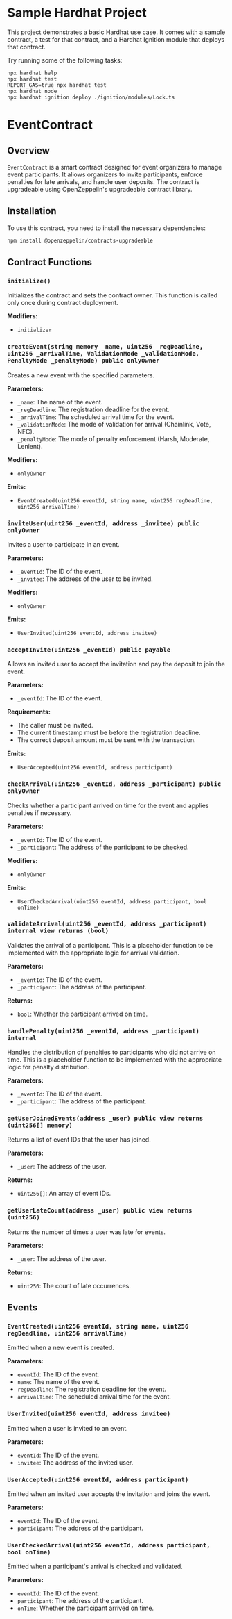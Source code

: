 # Sample Hardhat Project

This project demonstrates a basic Hardhat use case. It comes with a sample contract, a test for that contract, and a Hardhat Ignition module that deploys that contract.

Try running some of the following tasks:

```shell
npx hardhat help
npx hardhat test
REPORT_GAS=true npx hardhat test
npx hardhat node
npx hardhat ignition deploy ./ignition/modules/Lock.ts
```

# EventContract

## Overview

`EventContract` is a smart contract designed for event organizers to manage event participants. It allows organizers to invite participants, enforce penalties for late arrivals, and handle user deposits. The contract is upgradeable using OpenZeppelin's upgradeable contract library.

## Installation

To use this contract, you need to install the necessary dependencies:

```sh
npm install @openzeppelin/contracts-upgradeable
```

## Contract Functions

### `initialize()`

Initializes the contract and sets the contract owner. This function is called only once during contract deployment.

**Modifiers:**

- `initializer`

### `createEvent(string memory _name, uint256 _regDeadline, uint256 _arrivalTime, ValidationMode _validationMode, PenaltyMode _penaltyMode) public onlyOwner`

Creates a new event with the specified parameters.

**Parameters:**

- `_name`: The name of the event.
- `_regDeadline`: The registration deadline for the event.
- `_arrivalTime`: The scheduled arrival time for the event.
- `_validationMode`: The mode of validation for arrival (Chainlink, Vote, NFC).
- `_penaltyMode`: The mode of penalty enforcement (Harsh, Moderate, Lenient).

**Modifiers:**

- `onlyOwner`

**Emits:**

- `EventCreated(uint256 eventId, string name, uint256 regDeadline, uint256 arrivalTime)`

### `inviteUser(uint256 _eventId, address _invitee) public onlyOwner`

Invites a user to participate in an event.

**Parameters:**

- `_eventId`: The ID of the event.
- `_invitee`: The address of the user to be invited.

**Modifiers:**

- `onlyOwner`

**Emits:**

- `UserInvited(uint256 eventId, address invitee)`

### `acceptInvite(uint256 _eventId) public payable`

Allows an invited user to accept the invitation and pay the deposit to join the event.

**Parameters:**

- `_eventId`: The ID of the event.

**Requirements:**

- The caller must be invited.
- The current timestamp must be before the registration deadline.
- The correct deposit amount must be sent with the transaction.

**Emits:**

- `UserAccepted(uint256 eventId, address participant)`

### `checkArrival(uint256 _eventId, address _participant) public onlyOwner`

Checks whether a participant arrived on time for the event and applies penalties if necessary.

**Parameters:**

- `_eventId`: The ID of the event.
- `_participant`: The address of the participant to be checked.

**Modifiers:**

- `onlyOwner`

**Emits:**

- `UserCheckedArrival(uint256 eventId, address participant, bool onTime)`

### `validateArrival(uint256 _eventId, address _participant) internal view returns (bool)`

Validates the arrival of a participant. This is a placeholder function to be implemented with the appropriate logic for arrival validation.

**Parameters:**

- `_eventId`: The ID of the event.
- `_participant`: The address of the participant.

**Returns:**

- `bool`: Whether the participant arrived on time.

### `handlePenalty(uint256 _eventId, address _participant) internal`

Handles the distribution of penalties to participants who did not arrive on time. This is a placeholder function to be implemented with the appropriate logic for penalty distribution.

**Parameters:**

- `_eventId`: The ID of the event.
- `_participant`: The address of the participant.

### `getUserJoinedEvents(address _user) public view returns (uint256[] memory)`

Returns a list of event IDs that the user has joined.

**Parameters:**

- `_user`: The address of the user.

**Returns:**

- `uint256[]`: An array of event IDs.

### `getUserLateCount(address _user) public view returns (uint256)`

Returns the number of times a user was late for events.

**Parameters:**

- `_user`: The address of the user.

**Returns:**

- `uint256`: The count of late occurrences.

## Events

### `EventCreated(uint256 eventId, string name, uint256 regDeadline, uint256 arrivalTime)`

Emitted when a new event is created.

**Parameters:**

- `eventId`: The ID of the event.
- `name`: The name of the event.
- `regDeadline`: The registration deadline for the event.
- `arrivalTime`: The scheduled arrival time for the event.

### `UserInvited(uint256 eventId, address invitee)`

Emitted when a user is invited to an event.

**Parameters:**

- `eventId`: The ID of the event.
- `invitee`: The address of the invited user.

### `UserAccepted(uint256 eventId, address participant)`

Emitted when an invited user accepts the invitation and joins the event.

**Parameters:**

- `eventId`: The ID of the event.
- `participant`: The address of the participant.

### `UserCheckedArrival(uint256 eventId, address participant, bool onTime)`

Emitted when a participant's arrival is checked and validated.

**Parameters:**

- `eventId`: The ID of the event.
- `participant`: The address of the participant.
- `onTime`: Whether the participant arrived on time.
